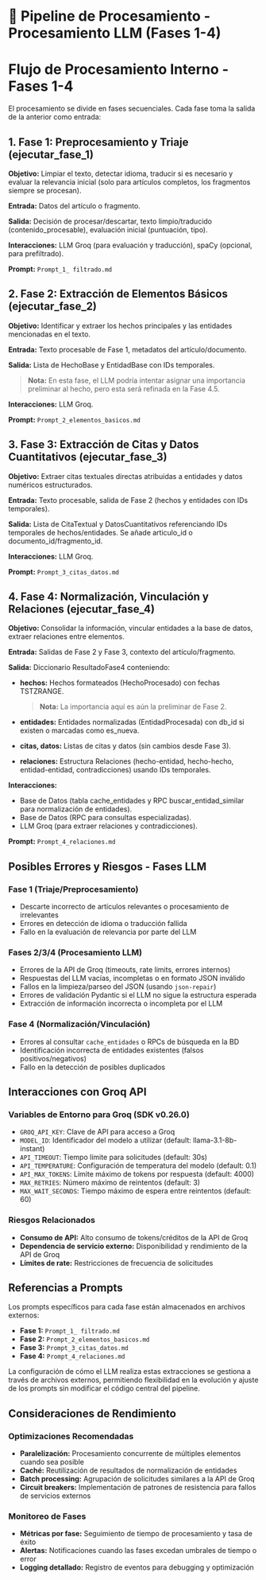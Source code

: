 # 🔄 Pipeline de Procesamiento - Procesamiento LLM (Fases 1-4)

# Flujo de Procesamiento Interno - Fases 1-4

El procesamiento se divide en fases secuenciales. Cada fase toma la salida de la anterior como entrada:

## 1. Fase 1: Preprocesamiento y Triaje (ejecutar_fase_1)
    
**Objetivo:** Limpiar el texto, detectar idioma, traducir si es necesario y evaluar la relevancia inicial (solo para artículos completos, los fragmentos siempre se procesan).
    
**Entrada:** Datos del artículo o fragmento.
    
**Salida:** Decisión de procesar/descartar, texto limpio/traducido (contenido_procesable), evaluación inicial (puntuación, tipo).
    
**Interacciones:** LLM Groq (para evaluación y traducción), spaCy (opcional, para prefiltrado).
    
**Prompt:** `Prompt_1_ filtrado.md`
    
## 2. Fase 2: Extracción de Elementos Básicos (ejecutar_fase_2)
    
**Objetivo:** Identificar y extraer los hechos principales y las entidades mencionadas en el texto.
    
**Entrada:** Texto procesable de Fase 1, metadatos del artículo/documento.
    
**Salida:** Lista de HechoBase y EntidadBase con IDs temporales. 

> **Nota:** En esta fase, el LLM podría intentar asignar una importancia preliminar al hecho, pero esta será refinada en la Fase 4.5.
    
**Interacciones:** LLM Groq.
    
**Prompt:** `Prompt_2_elementos_basicos.md`
    
## 3. Fase 3: Extracción de Citas y Datos Cuantitativos (ejecutar_fase_3)
    
**Objetivo:** Extraer citas textuales directas atribuidas a entidades y datos numéricos estructurados.
    
**Entrada:** Texto procesable, salida de Fase 2 (hechos y entidades con IDs temporales).
    
**Salida:** Lista de CitaTextual y DatosCuantitativos referenciando IDs temporales de hechos/entidades. Se añade articulo_id o documento_id/fragmento_id.
    
**Interacciones:** LLM Groq.
    
**Prompt:** `Prompt_3_citas_datos.md`
    
## 4. Fase 4: Normalización, Vinculación y Relaciones (ejecutar_fase_4)
    
**Objetivo:** Consolidar la información, vincular entidades a la base de datos, extraer relaciones entre elementos.
    
**Entrada:** Salidas de Fase 2 y Fase 3, contexto del artículo/fragmento.
    
**Salida:** Diccionario ResultadoFase4 conteniendo:
    
- **hechos:** Hechos formateados (HechoProcesado) con fechas TSTZRANGE. 
  > **Nota:** La importancia aquí es aún la preliminar de Fase 2.
        
- **entidades:** Entidades normalizadas (EntidadProcesada) con db_id si existen o marcadas como es_nueva.
        
- **citas, datos:** Listas de citas y datos (sin cambios desde Fase 3).
        
- **relaciones:** Estructura Relaciones (hecho-entidad, hecho-hecho, entidad-entidad, contradicciones) usando IDs temporales.
        
**Interacciones:**
- Base de Datos (tabla cache_entidades y RPC buscar_entidad_similar para normalización de entidades).
- Base de Datos (RPC para consultas especializadas).
- LLM Groq (para extraer relaciones y contradicciones).
            
**Prompt:** `Prompt_4_relaciones.md`

## Posibles Errores y Riesgos - Fases LLM

### Fase 1 (Triaje/Preprocesamiento)
- Descarte incorrecto de artículos relevantes o procesamiento de irrelevantes
- Errores en detección de idioma o traducción fallida
- Fallo en la evaluación de relevancia por parte del LLM

### Fases 2/3/4 (Procesamiento LLM)
- Errores de la API de Groq (timeouts, rate limits, errores internos)
- Respuestas del LLM vacías, incompletas o en formato JSON inválido
- Fallos en la limpieza/parseo del JSON (usando `json-repair`)
- Errores de validación Pydantic si el LLM no sigue la estructura esperada
- Extracción de información incorrecta o incompleta por el LLM

### Fase 4 (Normalización/Vinculación)
- Errores al consultar `cache_entidades` o RPCs de búsqueda en la BD
- Identificación incorrecta de entidades existentes (falsos positivos/negativos)
- Fallo en la detección de posibles duplicados

## Interacciones con Groq API

### Variables de Entorno para Groq (SDK v0.26.0)
- `GROQ_API_KEY`: Clave de API para acceso a Groq
- `MODEL_ID`: Identificador del modelo a utilizar (default: llama-3.1-8b-instant)
- `API_TIMEOUT`: Tiempo límite para solicitudes (default: 30s)
- `API_TEMPERATURE`: Configuración de temperatura del modelo (default: 0.1)
- `API_MAX_TOKENS`: Límite máximo de tokens por respuesta (default: 4000)
- `MAX_RETRIES`: Número máximo de reintentos (default: 3)
- `MAX_WAIT_SECONDS`: Tiempo máximo de espera entre reintentos (default: 60)

### Riesgos Relacionados
- **Consumo de API:** Alto consumo de tokens/créditos de la API de Groq
- **Dependencia de servicio externo:** Disponibilidad y rendimiento de la API de Groq
- **Límites de rate:** Restricciones de frecuencia de solicitudes

## Referencias a Prompts

Los prompts específicos para cada fase están almacenados en archivos externos:

- **Fase 1:** `Prompt_1_ filtrado.md`
- **Fase 2:** `Prompt_2_elementos_basicos.md`
- **Fase 3:** `Prompt_3_citas_datos.md`
- **Fase 4:** `Prompt_4_relaciones.md`

La configuración de cómo el LLM realiza estas extracciones se gestiona a través de archivos externos, permitiendo flexibilidad en la evolución y ajuste de los prompts sin modificar el código central del pipeline.

## Consideraciones de Rendimiento

### Optimizaciones Recomendadas
- **Paralelización:** Procesamiento concurrente de múltiples elementos cuando sea posible
- **Caché:** Reutilización de resultados de normalización de entidades
- **Batch processing:** Agrupación de solicitudes similares a la API de Groq
- **Circuit breakers:** Implementación de patrones de resistencia para fallos de servicios externos

### Monitoreo de Fases
- **Métricas por fase:** Seguimiento de tiempo de procesamiento y tasa de éxito
- **Alertas:** Notificaciones cuando las fases excedan umbrales de tiempo o error
- **Logging detallado:** Registro de eventos para debugging y optimización
